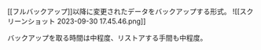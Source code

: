 [[フルバックアップ]]以降に変更されたデータをバックアップする形式。
![[スクリーンショット 2023-09-30 17.45.46.png]]

バックアップを取る時間は中程度、リストアする手間も中程度。